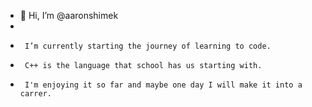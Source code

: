 - 👋 Hi, I’m @aaronshimek
- 
-      I’m currently starting the journey of learning to code. 
-      C++ is the language that school has us starting with.
-      I'm enjoying it so far and maybe one day I will make it into a carrer.

      


<!---
aaronshimek/aaronshimek is a ✨ special ✨ repository because its `README.md` (this file) appears on your GitHub profile.
You can click the Preview link to take a look at your changes.
--->

